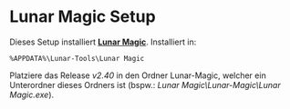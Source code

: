 Lunar Magic Setup==================Dieses Setup installiert **[Lunar Magic](http://wiidatabase.de/downloads/pc-tools/lunar-magic-pc/)**. Installiert in:    %APPDATA%\Lunar-Tools\Lunar MagicPlatziere das Release *v2.40* in den Ordner Lunar-Magic, welcher ein Unterordner dieses Ordners ist (bspw.: *Lunar Magic\Lunar-Magic\Lunar Magic.exe*).